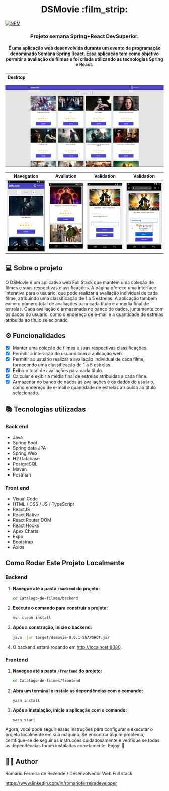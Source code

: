 
<H1 align="center">DSMovie :film_strip: </h1>

[![NPM](https://img.shields.io/npm/l/react)](https://github.com/Romariorfr/dsmovie/blob/master/LICENSE) 


<H3 align="center"> Projeto semana Spring+React DevSuperior.</H3>
<H4 align="center">É uma aplicação web desenvolvida durante um evento de programação denominado Semana Spring React.
Essa aplicação tem como objetivo permitir a avaliação de filmes e foi criada utilizando as tecnologias Spring e React.</H4>


 Desktop                   |        
:-------------------------:|
![](https://github.com/Romariorfr/img-app/blob/master/img-app/img6.png)

|        Navegation         |       Avaliation          |       Validation          |       Validation  
|:-------------------------:|:-------------------------:|:-------------------------:|:-------------------------:
![](https://github.com/Romariorfr/img-app/blob/master/img-app/img1.png)|![](https://github.com/Romariorfr/img-app/blob/master/img-app/img2.png?alt=media&token=49564f27-5395-4ec3-8e7b-fc5ea28232aa)|![](https://github.com/Romariorfr/img-app/blob/master/img-app/img4.png?alt=media&token=e1eb8faa-0539-4e9f-8bd7-fe1a2d82f09a)|![](https://github.com/Romariorfr/img-app/blob/master/img-app/img5.png)


## 💻 Sobre o projeto
O DSMovie é um aplicativo web Full Stack que mantém uma coleção de filmes e suas respectivas classificações. A página oferece uma interface interativa para o usuário, que pode realizar a avaliação individual de cada filme, atribuindo uma classificação de 1 a 5 estrelas. A aplicação também exibe o número total de avaliações para cada título e a média final de estrelas. Cada avaliação é armazenada no banco de dados, juntamente com os dados do usuário, como o endereço de e-mail e a quantidade de estrelas atribuída ao título selecionado.


## ⚙️ Funcionalidades

- [x] Manter uma coleção de filmes e suas respectivas classificações.
- [x] Permitir a interação do usuário com a aplicação web.
- [x] Permitir ao usuário realizar a avaliação individual de cada filme, fornecendo uma classificação de 1 a 5 estrelas.
- [x] Exibir o total de avaliações para cada título.
- [x] Calcular e exibir a média final de estrelas atribuídas a cada filme.
- [x] Armazenar no banco de dados as avaliações e os dados do usuário, como endereço de e-mail e quantidade de estrelas atribuída ao título selecionado.

## :books: Tecnologias utilizadas
### Back end
- Java
- Spring Boot
- Spring data JPA
- Spring Web
- H2 Database
- PostgreSQL
- Maven
- Postman

### Front end
- Visual Code
- HTML / CSS / JS / TypeScript
- ReactJS
- React Native
- React Router DOM
- React Hooks 
- Apex Charts
- Expo
- Bootstrap
- Axios

## Como Rodar Este Projeto Localmente

### Backend

1. **Navegue até a pasta `/backend` do projeto:**
    ```bash
    cd Catalogo-de-filmes/backend
    ```

2. **Execute o comando para construir o projeto:**
    ```bash
    mvn clean install
    ```

3. **Após a construção, inicie o backend:**
    ```bash
    java -jar target/dsmovie-0.0.1-SNAPSHOT.jar
    ```

4. O backend estará rodando em [http://localhost:8080](http://localhost:8080).

### Frontend

1. **Navegue até a pasta `/frontend` do projeto:**
    ```bash
    cd Catalogo-de-filmes/frontend
    ```

2. **Abra um terminal e instale as dependências com o comando:**
    ```bash
    yarn install
    ```

3. **Após a instalação, inicie a aplicação com o comando:**
    ```bash
    yarn start
    ```

Agora, você pode seguir essas instruções para configurar e executar o projeto localmente em sua máquina. Se encontrar algum problema, certifique-se de seguir as instruções cuidadosamente e verifique se todas as dependências foram instaladas corretamente. Enjoy! 🚀

## :astronaut: Author 

Romário Ferreira de Rezende / Desenvolvedor Web Full stack

https://www.linkedin.com/in/romarioferreiradeveloper








